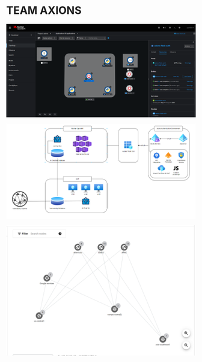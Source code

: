 # TEAM AXIONS

![OpenShift](openshift.png)



![Architecture 1](arch.png)



![Architecture 2](arch2.png)
